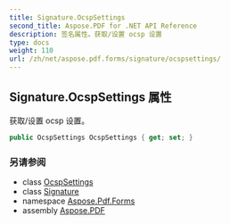 ```yaml
---
title: Signature.OcspSettings
second_title: Aspose.PDF for .NET API Reference
description: 签名属性。获取/设置 ocsp 设置
type: docs
weight: 110
url: /zh/net/aspose.pdf.forms/signature/ocspsettings/
---
```

## Signature.OcspSettings 属性

获取/设置 ocsp 设置。

```csharp
public OcspSettings OcspSettings { get; set; }
```

### 另请参阅

* class [OcspSettings](../../../aspose.pdf/ocspsettings/)
* class [Signature](../)
* namespace [Aspose.Pdf.Forms](../../../aspose.pdf.forms/)
* assembly [Aspose.PDF](../../../)